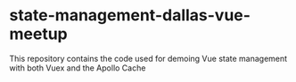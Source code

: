 # state-management-dallas-vue-meetup
 This repository contains the code used for demoing Vue state management with both Vuex and the Apollo Cache
